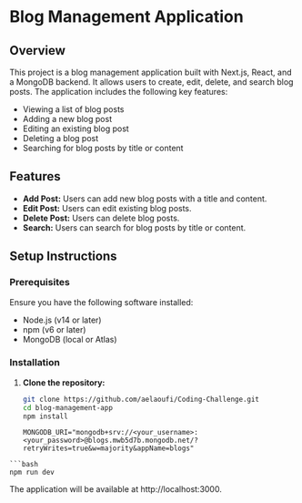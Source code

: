 # Blog Management Application

## Overview
This project is a blog management application built with Next.js, React, and a MongoDB backend. It allows users to create, edit, delete, and search blog posts. The application includes the following key features:
- Viewing a list of blog posts
- Adding a new blog post
- Editing an existing blog post
- Deleting a blog post
- Searching for blog posts by title or content

## Features
- **Add Post:** Users can add new blog posts with a title and content.
- **Edit Post:** Users can edit existing blog posts.
- **Delete Post:** Users can delete blog posts.
- **Search:** Users can search for blog posts by title or content.

## Setup Instructions

### Prerequisites
Ensure you have the following software installed:
- Node.js (v14 or later)
- npm (v6 or later)
- MongoDB (local or Atlas)

### Installation

1. **Clone the repository:**
   ```bash
   git clone https://github.com/aelaoufi/Coding-Challenge.git
   cd blog-management-app
   npm install
   ```
   ```env
   MONGODB_URI="mongodb+srv://<your_username>:<your_password>@blogs.mwb5d7b.mongodb.net/?retryWrites=true&w=majority&appName=blogs"
  ```
  ```bash
  npm run dev
  ```
  The application will be available at http://localhost:3000.






